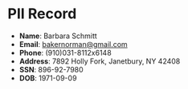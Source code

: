 # PII Record
- **Name**: Barbara Schmitt
- **Email**: bakernorman@gmail.com
- **Phone**: (910)031-8112x6148
- **Address**: 7892 Holly Fork, Janetbury, NY 42408
- **SSN**: 896-92-7980
- **DOB**: 1971-09-09
